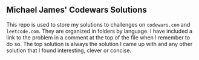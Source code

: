 ## Michael James' Codewars Solutions
This repo is used to store my solutions to challenges on `codewars.com` and `leetcode.com`. They are organized in folders by language. I have included a link to the problem in a comment at the top of the file when I remember to do so. The top solution is always the solution I came up with and any other solution that I found interesting, clever or concise.

